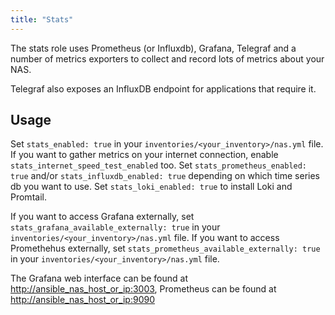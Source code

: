 ```yaml
---
title: "Stats"
---
```


The stats role uses Prometheus (or Influxdb), Grafana, Telegraf and a number of metrics exporters to collect and record lots of metrics about your NAS.

Telegraf also exposes an InfluxDB endpoint for applications that require it.

## Usage

Set `stats_enabled: true` in your `inventories/<your_inventory>/nas.yml` file. If you want to gather metrics on your internet connection, enable `stats_internet_speed_test_enabled` too.
Set `stats_prometheus_enabled: true` and/or `stats_influxdb_enabled: true` depending on which time series db you want to use.
Set `stats_loki_enabled: true` to install Loki and Promtail.

If you want to access Grafana externally, set `stats_grafana_available_externally: true` in your `inventories/<your_inventory>/nas.yml` file. If you want to access Promethehus externally, set `stats_prometheus_available_externally: true` in your `inventories/<your_inventory>/nas.yml` file.

The Grafana web interface can be found at <http://ansible_nas_host_or_ip:3003>, Prometheus can be found at <http://ansible_nas_host_or_ip:9090>
